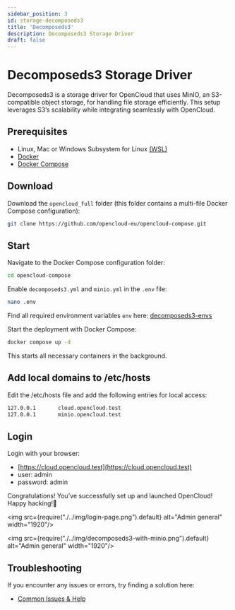 ```yaml
---
sidebar_position: 3
id: storage-decomposeds3
title: 'Decomposeds3'
description: Decomposeds3 Storage Driver
draft: false
---
```


# Decomposeds3 Storage Driver

Decomposeds3 is a storage driver for OpenCloud that uses MinIO, an S3-compatible object storage, for handling file storage efficiently. This setup leverages S3’s scalability while integrating seamlessly with OpenCloud.

## Prerequisites

- Linux, Mac or Windows Subsystem for Linux [(WSL)](https://learn.microsoft.com/en-us/windows/wsl/install)
- [Docker](https://docs.docker.com/compose/install/)
- [Docker Compose](https://docs.docker.com/compose/install/)

## Download

Download the `opencloud_full` folder (this folder contains a multi-file Docker Compose configuration):

```bash
git clone https://github.com/opencloud-eu/opencloud-compose.git
```

## Start

Navigate to the Docker Compose configuration folder:

```bash
cd opencloud-compose
```

Enable `decomposeds3.yml` and `minio.yml` in the `.env` file:

```bash
nano .env
```

Find all required environment variables `env` here: [decomposeds3-envs](https://github.com/opencloud-eu/opencloud/blob/main/services/storage-users/pkg/config/config.go#L143-L176)

Start the deployment with Docker Compose:

```bash
docker compose up -d
```

This starts all necessary containers in the background.

## Add local domains to /etc/hosts

Edit the /etc/hosts file and add the following entries for local access:

```bash
127.0.0.1       cloud.opencloud.test
127.0.0.1       minio.opencloud.test
```

## Login

Login with your browser:

- [https://cloud.opencloud.test](https://cloud.opencloud.test)
- user: admin
- password: admin

Congratulations! You’ve successfully set up and launched OpenCloud! Happy hacking!🚀

<img src={require("./../img/login-page.png").default} alt="Admin general" width="1920"/>

<img src={require("./../img/decomposeds3-with-minio.png").default} alt="Admin general" width="1920"/>

## Troubleshooting

If you encounter any issues or errors, try finding a solution here:

- [Common Issues & Help](../../resources/common-issues.md)
